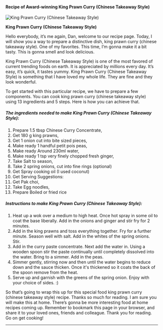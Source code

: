             

#### Recipe of Award-winning King Prawn Curry (Chinese Takeaway Style)

![King Prawn Curry (Chinese Takeaway Style)](https://img-global.cpcdn.com/recipes/3b6255667b0213e5/751x532cq70/king-prawn-curry-chinese-takeaway-style-recipe-main-photo.jpg)

**King Prawn Curry (Chinese Takeaway Style)**

Hello everybody, it’s me again, Dan, welcome to our recipe page. Today, I will show you a way to prepare a distinctive dish, king prawn curry (chinese takeaway style). One of my favorites. This time, I’m gonna make it a bit tasty. This is gonna smell and look delicious.

King Prawn Curry (Chinese Takeaway Style) is one of the most favored of current trending foods on earth. It is appreciated by millions every day. It’s easy, it’s quick, it tastes yummy. King Prawn Curry (Chinese Takeaway Style) is something that I have loved my whole life. They are fine and they look wonderful.

To get started with this particular recipe, we have to prepare a few components. You can cook king prawn curry (chinese takeaway style) using 13 ingredients and 5 steps. Here is how you can achieve that.

##### The ingredients needed to make King Prawn Curry (Chinese Takeaway Style):

1.  Prepare 1.5 tbsp Chinese Curry Concentrate,
2.  Get 180 g king prawns,
3.  Get 1 onion cut into bite sized pieces,
4.  Make ready 1 handful petit pois peas,
5.  Make ready Around 230ml water,
6.  Make ready 1 tsp very finely chopped fresh ginger,
7.  Take Salt to season,
8.  Take 2 spring onions, cut into fine rings (optional)
9.  Get Spray cooking oil (I used coconut)
10.  Get Serving Suggestions:
11.  Get Pak choi,
12.  Take Egg noodles,
13.  Prepare Boiled or fried rice

##### Instructions to make King Prawn Curry (Chinese Takeaway Style):

1.  Heat up a wok over a medium to high heat. Once hot spray in some oil to coat the base liberally. Add in the onions and ginger and stir fry for 2 minutes.
2.  Add in the king prawns and toss everything together. Fry for a further minute. Season well with salt. Add in the whites of the spring onions. Stir.
3.  Add in the curry paste concentrate. Next add the water in. Using a wooden spoon stir the paste continually until completely dissolved into the water. Bring to a simmer. Add in the peas.
4.  Simmer gently, stirring now and then until the water begins to reduce down and the sauce thicken. Once it's thickened so it coats the back of the spoon remove from the heat.
5.  Serve up and garnish with the greens of the spring onion. Enjoy with your choice of sides. :)

So that’s going to wrap this up for this special food king prawn curry (chinese takeaway style) recipe. Thanks so much for reading. I am sure you will make this at home. There’s gonna be more interesting food at home recipes coming up. Remember to bookmark this page in your browser, and share it to your loved ones, friends and colleague. Thank you for reading. Go on get cooking!

* * *
